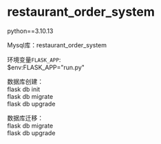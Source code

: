 # restaurant_order_system

python==3.10.13  

Mysql库：restaurant_order_system  

环境变量`FLASK_APP`:  
    $env:FLASK_APP="run.py"

数据库创建：  
flask db init  
flask db migrate  
flask db upgrade  

数据库迁移：  
flask db migrate  
flask db upgrade  
